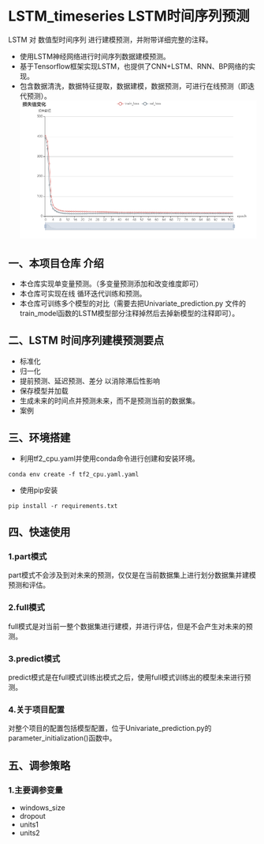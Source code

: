 # LSTM_timeseries LSTM时间序列预测
LSTM 对 数值型时间序列 进行建模预测，并附带详细完整的注释。

- 使用LSTM神经网络进行时间序列数据建模预测。  
- 基于Tensorflow框架实现LSTM，也提供了CNN+LSTM、RNN、BP网络的实现。 
- 包含数据清洗，数据特征提取，数据建模，数据预测，可进行在线预测（即迭代预测）。  
![img_1.png](img_1.png)
## 一、本项目仓库 介绍
- 本仓库实现单变量预测。（多变量预测添加和改变维度即可）
- 本仓库可实现在线 循环迭代训练和预测。
- 本仓库可训练多个模型的对比（需要去把Univariate_prediction.py 文件的train_model函数的LSTM模型部分注释掉然后去掉新模型的注释即可）。

## 二、LSTM 时间序列建模预测要点
- 标准化
- 归一化
- 提前预测、延迟预测、差分 以消除滞后性影响
- 保存模型并加载
- 生成未来的时间点并预测未来，而不是预测当前的数据集。
- 案例

## 三、环境搭建
- 利用tf2_cpu.yaml并使用conda命令进行创建和安装环境。
```
conda env create -f tf2_cpu.yaml.yaml
```
- 使用pip安装
```
pip install -r requirements.txt
```

## 四、快速使用

### 1.part模式
part模式不会涉及到对未来的预测，仅仅是在当前数据集上进行划分数据集并建模预测和评估。


### 2.full模式
full模式是对当前一整个数据集进行建模，并进行评估，但是不会产生对未来的预测。


### 3.predict模式
predict模式是在full模式训练出模式之后，使用full模式训练出的模型未来进行预测。

### 4.关于项目配置 
对整个项目的配置包括模型配置，位于Univariate_prediction.py的parameter_initialization()函数中。

## 五、调参策略

### 1.主要调参变量
- windows_size
- dropout
- units1
- units2
